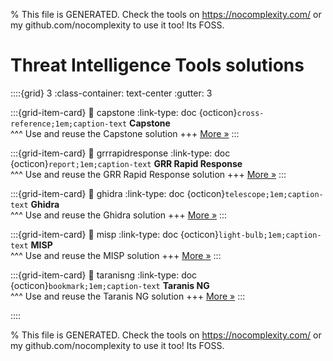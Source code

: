 
% This file is GENERATED. Check the tools on https://nocomplexity.com/ or my github.com/nocomplexity to use it too! Its FOSS. 

# Threat Intelligence Tools solutions 
::::{grid} 3
:class-container: text-center
:gutter: 3 

:::{grid-item-card}
:link: capstone
:link-type: doc
{octicon}`cross-reference;1em;caption-text` **Capstone**        
^^^
Use and reuse the Capstone solution
+++
[More »](capstone)
:::

:::{grid-item-card}
:link: grrrapidresponse
:link-type: doc
{octicon}`report;1em;caption-text` **GRR Rapid Response**        
^^^
Use and reuse the GRR Rapid Response solution
+++
[More »](grrrapidresponse)
:::

:::{grid-item-card}
:link: ghidra
:link-type: doc
{octicon}`telescope;1em;caption-text` **Ghidra**        
^^^
Use and reuse the Ghidra solution
+++
[More »](ghidra)
:::

:::{grid-item-card}
:link: misp
:link-type: doc
{octicon}`light-bulb;1em;caption-text` **MISP**        
^^^
Use and reuse the MISP solution
+++
[More »](misp)
:::

:::{grid-item-card}
:link: taranisng
:link-type: doc
{octicon}`bookmark;1em;caption-text` **Taranis NG**        
^^^
Use and reuse the Taranis NG solution
+++
[More »](taranisng)
:::

::::


% This file is GENERATED. Check the tools on https://nocomplexity.com/ or my github.com/nocomplexity to use it too! Its FOSS. 

